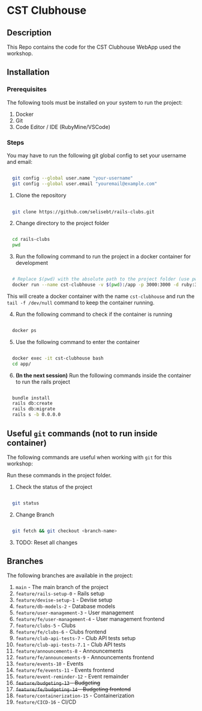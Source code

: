 # CST Clubhouse

## Description

This Repo contains the code for the CST Clubhouse WebApp used the workshop.

## Installation

### Prerequisites

The following tools must be installed on your system to run the project:

1. Docker
2. Git
3. Code Editor / IDE (RubyMine/VSCode)

### Steps

You may have to run the following git global config to set your username and email:

```bash

  git config --global user.name "your-username"
  git config --global user.email "youremail@example.com"
````

1. Clone the repository

```bash
  
  git clone https://github.com/selisebt/rails-clubs.git
```

2. Change directory to the project folder

```bash

  cd rails-clubs
  pwd
```

3. Run the following command to run the project in a docker container for development

```bash

  # Replace $(pwd) with the absolute path to the project folder (use pwd output from above)
  docker run --name cst-clubhouse -v $(pwd):/app -p 3000:3000 -d ruby:3.4.2 tail -f /dev/null
```

This will create a docker container with the name `cst-clubhouse` and run the `tail -f /dev/null` command to keep the container running.

4. Run the following command to check if the container is running

```bash

  docker ps
```

5. Use the following command to enter the container

```bash

  docker exec -it cst-clubhouse bash
  cd app/
```

6. **(In the next session)** Run the following commands inside the container to run the rails project

```bash

  bundle install
  rails db:create
  rails db:migrate
  rails s -b 0.0.0.0
```

## Useful `git` commands (not to run inside container)

The following commands are useful when working with `git` for this workshop:

Run these commands in the project folder.

1. Check the status of the project

```bash

  git status
```

2. Change Branch

```bash

  git fetch && git checkout <branch-name>
```

3. TODO: Reset all changes


## Branches

The following branches are available in the project:

1. `main` - The main branch of the project
2. `feature/rails-setup-0` - Rails setup
3. `feature/devise-setup-1` - Devise setup
4. `feature/db-models-2` - Database models
5. `feature/user-management-3` - User management
6. `feature/fe/user-management-4` - User management frontend
7. `feature/clubs-5` - Clubs
8. `feature/fe/clubs-6` - Clubs frontend
9. `feature/club-api-tests-7` - Club API tests setup
10. `feature/club-api-tests-7.1` - Club API tests
11. `feature/announcements-8` - Announcements
12. `feature/fe/announcements-9` - Announcements frontend
13. `feature/events-10` - Events
14. `feature/fe/events-11` - Events frontend
15. `feature/event-reminder-12` - Event remainder
16. ~~`feature/budgeting-13` - Budgeting~~
17. ~~`feature/fe/budgeting-14` - Budgeting frontend~~
18. `feature/containerization-15` - Containerization
19. `feature/CICD-16` - CI/CD
